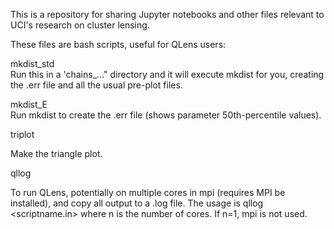 This is a repository for sharing Jupyter notebooks and other files relevant to UCI's research on cluster lensing.

These files are bash scripts, useful for QLens users:

  mkdist_std        
  Run this in a 'chains_..." directory and it will execute mkdist for you, creating the .err file and all
                    the usual pre-plot files.
                    
  mkdist_E          
  Run mkdist to create the .err file (shows parameter 50th-percentile values).
  
  triplot 
  
  Make the triangle plot.
  
  qllog 
  
  To run QLens, potentially on multiple cores in mpi (requires MPI be installed), and copy all output to a
                    .log file. The usage is 
                    qllog <scriptname.in> <n>
                    where n is the number of cores. If n=1, mpi is not used.
    
